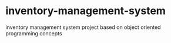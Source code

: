 # inventory-management-system
inventory management system project based on object oriented programming concepts
